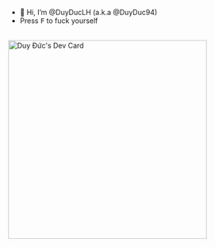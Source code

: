 - 👋 Hi, I’m @DuyDucLH (a.k.a @DuyDuc94)
- Press <kbd>F</kbd> to fuck yourself
<br>
<div style="display: center">
  <a href="https://app.daily.dev/duyduc94">
    <img src="https://api.daily.dev/devcards/973512fc4b2940248b19a0c50df3fb74.png?r=v25" width="400" alt="Duy Đức's Dev Card"/>
  </a>
</div>

<!---
DuyDucLH/DuyDucLH is a ✨ special ✨ repository because its `README.md` (this file) appears on your GitHub profile.
You can click the Preview link to take a look at your changes.
--->
